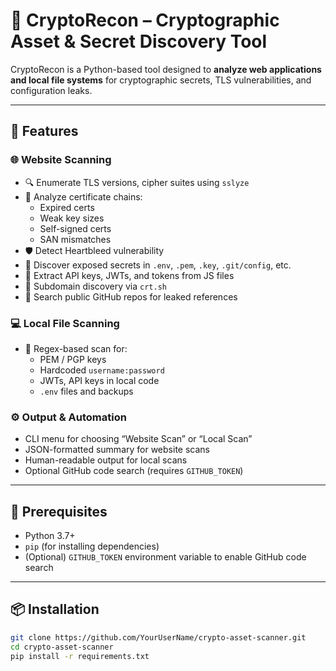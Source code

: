 # 🔐 CryptoRecon – Cryptographic Asset & Secret Discovery Tool

CryptoRecon is a Python-based tool designed to **analyze web applications and local file systems** for cryptographic secrets, TLS vulnerabilities, and configuration leaks.

---
## 🚀 Features

### 🌐 Website Scanning
- 🔍 Enumerate TLS versions, cipher suites using `sslyze`
- 📜 Analyze certificate chains:
  - Expired certs
  - Weak key sizes
  - Self-signed certs
  - SAN mismatches
- 🛡️ Detect Heartbleed vulnerability
- 📁 Discover exposed secrets in `.env`, `.pem`, `.key`, `.git/config`, etc.
- 🔑 Extract API keys, JWTs, and tokens from JS files
- 📡 Subdomain discovery via `crt.sh`
- 🔎 Search public GitHub repos for leaked references

### 💻 Local File Scanning
- 🧠 Regex-based scan for:
  - PEM / PGP keys
  - Hardcoded `username:password`
  - JWTs, API keys in local code
  - `.env` files and backups

### ⚙️ Output & Automation
- CLI menu for choosing “Website Scan” or “Local Scan”  
- JSON-formatted summary for website scans  
- Human-readable output for local scans  
- Optional GitHub code search (requires `GITHUB_TOKEN`)

---

## 🧰 Prerequisites
- Python 3.7+
- `pip` (for installing dependencies)
- (Optional) `GITHUB_TOKEN` environment variable to enable GitHub code search

---

## 📦 Installation

```bash
git clone https://github.com/YourUserName/crypto-asset-scanner.git
cd crypto-asset-scanner
pip install -r requirements.txt


